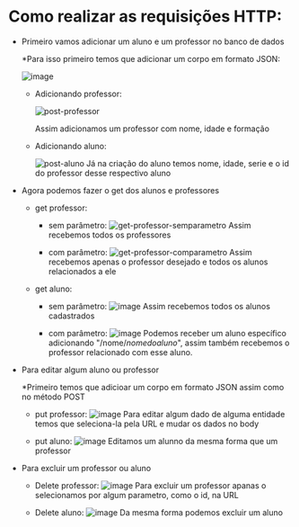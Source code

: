 # Como realizar as requisições HTTP:

- Primeiro vamos adicionar um aluno e um professor no banco de dados
  
  *Para isso primeiro temos que adicionar um corpo em formato JSON:
  
   ![image](https://github.com/sophiaflorencio/TrabalhoI/assets/160235369/1545adc6-5fbb-49f3-8db8-99494151787b)

  - Adicionando professor:
    
    ![post-professor](https://github.com/sophiaflorencio/TrabalhoI/assets/160235369/838a87b4-cf7c-4a3f-b3bf-ddd546f99d1b)
    
      Assim adicionamos um professor com nome, idade e formação

  - Adicionando aluno:
    
    ![post-aluno](https://github.com/sophiaflorencio/TrabalhoI/assets/160235369/df5ab325-2194-418a-b0e5-493ae12ea907)
      Já na criação do aluno temos nome, idade, serie e o id do professor desse respectivo aluno

- Agora podemos fazer o get dos alunos e professores
  - get professor:
    - sem parâmetro:
      ![get-professor-semparametro](https://github.com/sophiaflorencio/TrabalhoI/assets/160235369/95a81d0f-57f0-41e1-9f6a-a425193cfbd7)
       Assim recebemos todos os professores

    - com parâmetro:
      ![get-professor-comparametro](https://github.com/sophiaflorencio/TrabalhoI/assets/160235369/aabe2abc-dd6d-47af-9651-ee93cb7a3187)
       Assim recebemos apenas o professor desejado e todos os alunos relacionados a ele
      
   - get aluno:
      - sem parâmetro:
        ![image](https://github.com/sophiaflorencio/TrabalhoI/assets/160235369/3f497450-8e5c-432b-bf01-32b5df9ba3e6)
        Assim recebemos todos os alunos cadastrados

      - com parâmetro:
        ![image](https://github.com/sophiaflorencio/TrabalhoI/assets/160235369/970d852d-794b-413f-be04-b96b32e189f0)
        Podemos receber um aluno específico adicionando "/nome/_nomedoaluno_", assim também recebemos o professor relacionado com esse aluno.

- Para editar algum aluno ou professor

  *Primeiro temos que adicioar um corpo em formato JSON assim como no método POST
   - put professor:
     ![image](https://github.com/sophiaflorencio/TrabalhoI/assets/160235369/a38c62c2-1211-4578-94ca-4ba3dc2abf9f)
     Para editar algum dado de alguma entidade temos que seleciona-la pela URL e mudar os dados no body
     
   - put aluno:
    ![image](https://github.com/sophiaflorencio/TrabalhoI/assets/160235369/7138c790-d803-4826-9607-563d2ae4c069)
    Editamos um alunno da mesma forma que um professor

- Para excluir um professor ou aluno

  - Delete professor:
    ![image](https://github.com/sophiaflorencio/TrabalhoI/assets/160235369/59933190-1121-4238-8ec6-fdabc04f058e)
    Para excluir um professor apanas o selecionamos por algum parametro, como o id, na URL

  - Delete aluno:
    ![image](https://github.com/sophiaflorencio/TrabalhoI/assets/160235369/1bbbea07-d971-4aa6-976b-0645459fc4ae)
    Da mesma forma podemos excluir um aluno
